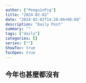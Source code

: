 ```yaml
---
author: ["PenguinPig"]
title: "2024-02-02"
date: "2024-02-02T14:28:06+08:00"
description: "Daily Post"
summary: ""
tags: ["daily"]
categories: []
series: [""]
ShowToc: true
TocOpen: true
---
```


## 今年也甚麼都沒有